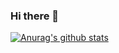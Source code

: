 ### Hi there 👋
[![Anurag's github stats](https://github-readme-stats.vercel.app/api?username=icarus8050)](https://github.com/anuraghazra/github-readme-stats)

<!--
**icarus8050/icarus8050** is a ✨ _special_ ✨ repository because its `README.md` (this file) appears on your GitHub profile.

Here are some ideas to get you started:

- 🔭 I’m currently working on ...
- 🌱 I’m currently learning ...
- 👯 I’m looking to collaborate on ...
- 🤔 I’m looking for help with ...
- 💬 Ask me about ...
- 📫 How to reach me: ...
- 😄 Pronouns: ...
- ⚡ Fun fact: ...
-->
